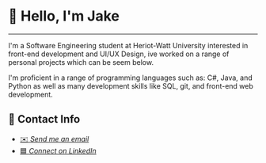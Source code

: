 # 👋 Hello, I'm Jake
****

I'm a Software Engineering student at Heriot-Watt University
interested in front-end development and UI/UX Design, ive worked on a range of personal projects which can be seem below.

I'm proficient in a range of programming languages such as: C#, Java, and Python as well as many development skills like SQL, git, and front-end web development.

## 💬 Contact Info
- <a href = "mailto:jakecallcut123@gmail.com">✉️ *Send me an email*</a>
- <a href = "https://www.linkedin.com/in/jake-callcut-958767277/">🟦 *Connect on LinkedIn*</a>
